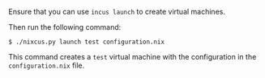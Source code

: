 Ensure that you can use `incus launch` to create virtual machines.

Then run the following command:

```
$ ./nixcus.py launch test configuration.nix
```

This command creates a `test` virtual machine with the configuration in the `configuration.nix` file.
